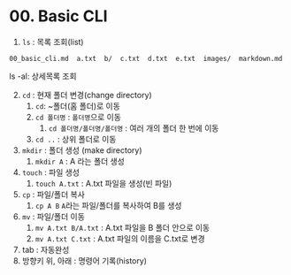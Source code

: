 # 00. Basic CLI

1. `ls` : 목록 조회(list)

```00_basic_cli.md  a.txt  b/  c.txt  d.txt  e.txt  images/  markdown.md```

ls -al: 상세목록 조회



2. `cd` :  현재 폴더 변경(change directory)
   1. `cd`: ~폴더(홈 폴더)로 이동
   2. `cd 폴더명` : `폴더명`으로 이동
      1. `cd 폴더명/폴더명/폴더명` : 여러 개의 폴더 한 번에 이동
   3. `cd ..` : 상위 폴더로 이동
3. `mkdir` : 폴더 생성 (make directory)
   1. `mkdir A` : A 라는 폴더 생성
4. `touch` : 파일 생성
   1. `touch A.txt` : A.txt 파일을 생성(빈 파일)
5. `cp` : 파일/폴더 복사
   1. `cp A B` `A`라는 파일/폴더를  복사하여 B를 생성
6. `mv` : 파일/폴더 이동
   1. `mv A.txt B/A.txt` : A.txt 파일을 B 폴더 안으로 이동
   2. `mv A.txt C.txt` : A.txt 파일의 이름을 C.txt로 변경
7. tab : 자동완성
8. 방향키 위, 아래 : 명령어 기록(history)

